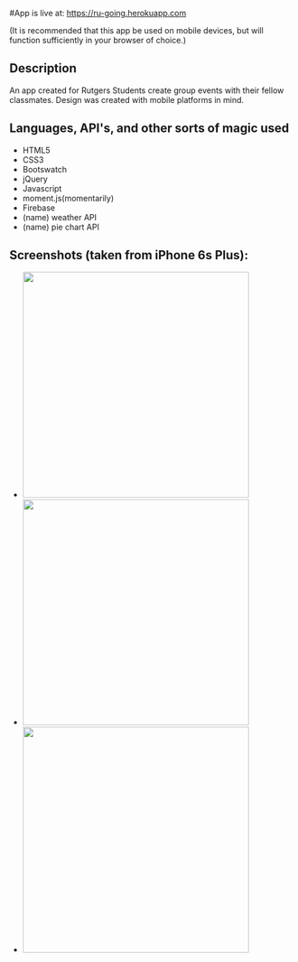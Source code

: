 #App is live at:
https://ru-going.herokuapp.com

(It is recommended that this app be used on mobile devices, but will function sufficiently in your browser of choice.)

## Description
An app created for Rutgers Students create group events with their fellow classmates. Design was created with mobile platforms in mind.

## Languages, API's, and other sorts of magic used

* HTML5
* CSS3
* Bootswatch
* jQuery
* Javascript
* moment.js(momentarily) 
* Firebase
* (name) weather API
* (name) pie chart API

## Screenshots (taken from iPhone 6s Plus):
- <img src="https://raw.githubusercontent.com/eric-h0/meetupApp/master/screenshots/1.png" width="400px" height="auto"/>
- <img src="https://raw.githubusercontent.com/eric-h0/meetupApp/master/screenshots/2.png" width="400px" height="auto"/>
- <img src="https://raw.githubusercontent.com/eric-h0/meetupApp/master/screenshots/3.png" width="400px" height="auto"/>

